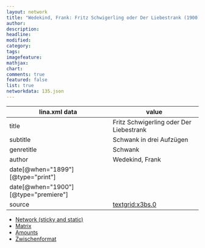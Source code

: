```yaml
---
layout: network
title: "Wedekind, Frank: Fritz Schwigerling oder Der Liebestrank (1900)"
author:
description:
headline:
modified:
category:
tags:
imagefeature: 
mathjax: 
chart: 
comments: true
featured: false
list: true
networkdata: 135.json
---
```

lina.xml data  | value
------------- | -------------
title|Fritz Schwigerling oder Der Liebestrank
subtitle|Schwank in drei Aufzügen
genretitle|Schwank
author|Wedekind, Frank
date[@when="1899"][@type="print"]|
date[@when="1900"][@type="premiere"]|
source|[textgrid:x3bs.0](https://textgridlab.org/1.0/tgcrud-public/rest/textgrid:x3bs.0/data)



* [Network (sticky and static)](/linas/network135)
* [Matrix](/linas/matrix135)
* [Amounts](/linas/amount135)
* [Zwischenformat](/linas/lina135 )
